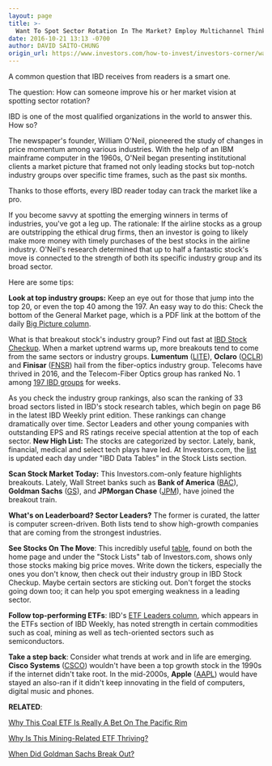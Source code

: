 ```yaml
---
layout: page
title: >-
  Want To Spot Sector Rotation In The Market? Employ Multichannel Thinking
date: 2016-10-21 13:13 -0700
author: DAVID SAITO-CHUNG
origin_url: https://www.investors.com/how-to-invest/investors-corner/want-to-spot-sector-rotation-in-the-market-employ-multi-channel-thinking
---
```





A common question that IBD receives from readers is a smart one.


The question: How can someone improve his or her market vision at spotting sector rotation?


IBD is one of the most qualified organizations in the world to answer this. How so?


The newspaper's founder, William O'Neil, pioneered the study of changes in price momentum among various industries. With the help of an IBM mainframe computer in the 1960s, O'Neil began presenting institutional clients a market picture that framed not only leading stocks but top-notch industry groups over specific time frames, such as the past six months.


Thanks to those efforts, every IBD reader today can track the market like a pro.


If you become savvy at spotting the emerging winners in terms of industries, you've got a leg up. The rationale: If the airline stocks as a group are outstripping the ethical drug firms, then an investor is going to likely make more money with timely purchases of the best stocks in the airline industry. O'Neil's research determined that up to half a fantastic stock's move is connected to the strength of both its specific industry group and its broad sector.


Here are some tips:


**Look at top industry groups:** Keep an eye out for those that jump into the top 20, or even the top 40 among the 197. An easy way to do this: Check the bottom of the General Market page, which is a PDF link at the bottom of the daily [Big Picture column](https://www.investors.com/category/market-trend/the-big-picture/).


What is that breakout stock's industry group? Find out fast at [IBD Stock Checkup](http://research.investors.com/stock-checkup/). When a market uptrend warms up, more breakouts tend to come from the same sectors or industry groups. **Lumentum** ([LITE](https://research.investors.com/quote.aspx?symbol=LITE)), **Oclaro** ([OCLR](https://research.investors.com/quote.aspx?symbol=OCLR)) and **Finisar** ([FNSR](https://research.investors.com/quote.aspx?symbol=FNSR)) hail from the fiber-optics industry group. Telecoms have thrived in 2016, and the Telecom-Fiber Optics group has ranked No. 1 among [197 IBD groups](https://www.investors.com/data-tables/industry-sub-group-rankings-oct-20-2016/) for weeks.


As you check the industry group rankings, also scan the ranking of 33 broad sectors listed in IBD's stock research tables, which begin on page B6 in the latest IBD Weekly print edition. These rankings can change dramatically over time. Sector Leaders and other young companies with outstanding EPS and RS ratings receive special attention at the top of each sector.
**New High List:** The stocks are categorized by sector. Lately, bank, financial, medical and select tech plays have led. At Investors.com, the [list](https://www.investors.com/data-tables/new-high-list-oct-20-2016/) is updated each day under "IBD Data Tables" in the Stock Lists section.


**Scan Stock Market Today:** This Investors.com-only feature highlights breakouts. Lately, Wall Street banks such as **Bank of America** ([BAC](https://research.investors.com/quote.aspx?symbol=BAC)), **Goldman Sachs** ([GS](https://research.investors.com/quote.aspx?symbol=GS)), and **JPMorgan Chase** ([JPM](https://research.investors.com/quote.aspx?symbol=JPM)), have joined the breakout train.


**What's on Leaderboard? Sector Leaders?** The former is curated, the latter is computer screen-driven. Both lists tend to show high-growth companies that are coming from the strongest industries.


**See Stocks On The Move**: This incredibly useful [table](http://research.investors.com/stocksonthemove.aspx), found on both the home page and under the "Stock Lists" tab of Investors.com, shows only those stocks making big price moves. Write down the tickers, especially the ones you don't know, then check out their industry group in IBD Stock Checkup. Maybe certain sectors are sticking out. Don't forget the stocks going down too; it can help you spot emerging weakness in a leading sector.


**Follow top-performing ETFs**: IBD's [ETF Leaders column](https://www.investors.com/category/etfs-and-funds/etf-leaders/), which appears in the ETFs section of IBD Weekly, has noted strength in certain commodities such as coal, mining as well as tech-oriented sectors such as semiconductors.


**Take a step back**: Consider what trends at work and in life are emerging. **Cisco Systems** ([CSCO](https://research.investors.com/quote.aspx?symbol=CSCO)) wouldn't have been a top growth stock in the 1990s if the internet didn't take root. In the mid-2000s, **Apple** ([AAPL](https://research.investors.com/quote.aspx?symbol=AAPL)) would have stayed an also-ran if it didn't keep innovating in the field of computers, digital music and phones.


**RELATED**:


[Why This Coal ETF Is Really A Bet On The Pacific Rim](https://www.investors.com/etfs-and-funds/etf-leaders/why-this-coal-energy-etf-is-really-a-bet-on-pacific-rim-growth/)


[Why Is This Mining-Related ETF Thriving?](https://www.investors.com/etfs-and-funds/etf-leaders/with-mining-metals-stocks-struggling-how-is-etf-near-highs/)


[When Did Goldman Sachs Break Out?](https://www.investors.com/market-trend/stock-market-today/oil-bank-restaurant-stocks-boost-market-goldman-sachs-breaks-out/)





